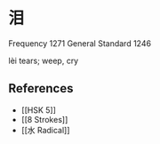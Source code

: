# 泪
Frequency 1271
General Standard 1246

lèi
tears; weep, cry

## References
- [[HSK 5]]
- [[8 Strokes]]
- [[水 Radical]]